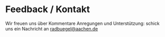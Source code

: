 # Feedback / Kontakt

Wir freuen uns über Kommentare Anregungen und Unterstützung:
schick uns ein Nachricht an [radbuegel@aachen.de](mailto:radbuegel@aachen.de)
